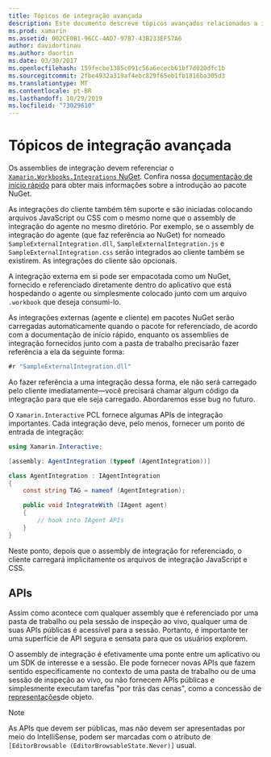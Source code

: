 ```yaml
---
title: Tópicos de integração avançada
description: Este documento descreve tópicos avançados relacionados a integrações do Xamarin Workbooks. Ele aborda o pacote do NuGet. Workbook. Integrations e a exposição da API em uma pasta de trabalho do Xamarin.
ms.prod: xamarin
ms.assetid: 002CE0B1-96CC-4AD7-97B7-43B233EF57A6
author: davidortinau
ms.author: daortin
ms.date: 03/30/2017
ms.openlocfilehash: 159fecbe1385c091c56a6ececb61bf7d020dfc1b
ms.sourcegitcommit: 2fbe4932a319af4ebc829f65eb1fb1816ba305d3
ms.translationtype: MT
ms.contentlocale: pt-BR
ms.lasthandoff: 10/29/2019
ms.locfileid: "73029610"
---
```

# <a name="advanced-integration-topics"></a>Tópicos de integração avançada

Os assemblies de integração devem referenciar o [`Xamarin.Workbooks.Integrations` NuGet][nuget]. Confira nossa [documentação de início rápido](~/tools/workbooks/sdk/index.md) para obter mais informações sobre a introdução ao pacote NuGet.

As integrações do cliente também têm suporte e são iniciadas colocando arquivos JavaScript ou CSS com o mesmo nome que o assembly de integração do agente no mesmo diretório. Por exemplo, se o assembly de integração do agente (que faz referência ao NuGet) for nomeado `SampleExternalIntegration.dll`, `SampleExternalIntegration.js` e `SampleExternalIntegration.css` serão integrados ao cliente também se existirem. As integrações do cliente são opcionais.

A integração externa em si pode ser empacotada como um NuGet, fornecido e referenciado diretamente dentro do aplicativo que está hospedando o agente ou simplesmente colocado junto com um arquivo `.workbook` que deseja consumi-lo.

As integrações externas (agente e cliente) em pacotes NuGet serão carregadas automaticamente quando o pacote for referenciado, de acordo com a documentação de início rápido, enquanto os assemblies de integração fornecidos junto com a pasta de trabalho precisarão fazer referência a ela da seguinte forma:

```csharp
#r "SampleExternalIntegration.dll"
```

Ao fazer referência a uma integração dessa forma, ele não será carregado pelo cliente imediatamente&mdash;você precisará chamar algum código da integração para que ele seja carregado. Abordaremos esse bug no futuro.

O `Xamarin.Interactive` PCL fornece algumas APIs de integração importantes. Cada integração deve, pelo menos, fornecer um ponto de entrada de integração:

```csharp
using Xamarin.Interactive;

[assembly: AgentIntegration (typeof (AgentIntegration))]

class AgentIntegration : IAgentIntegration
{
    const string TAG = nameof (AgentIntegration);

    public void IntegrateWith (IAgent agent)
    {
        // hook into IAgent APIs
    }
}
```

Neste ponto, depois que o assembly de integração for referenciado, o cliente carregará implicitamente os arquivos de integração JavaScript e CSS.

## <a name="apis"></a>APIs

Assim como acontece com qualquer assembly que é referenciado por uma pasta de trabalho ou pela sessão de inspeção ao vivo, qualquer uma de suas APIs públicas é acessível para a sessão. Portanto, é importante ter uma superfície de API segura e sensata para que os usuários explorem.

O assembly de integração é efetivamente uma ponte entre um aplicativo ou um SDK de interesse e a sessão. Ele pode fornecer novas APIs que fazem sentido especificamente no contexto de uma pasta de trabalho ou de uma sessão de inspeção ao vivo, ou não fornecem APIs públicas e simplesmente executam tarefas "por trás das cenas", como a concessão de [representações](~/tools/workbooks/sdk/representations.md)de objeto.

> [!NOTE]
> As APIs que devem ser públicas, mas não devem ser apresentadas por meio do IntelliSense, podem ser marcadas com o atributo de `[EditorBrowsable (EditorBrowsableState.Never)]` usual.

[nuget]: https://nuget.org/packages/Xamarin.Workbooks.Integration
